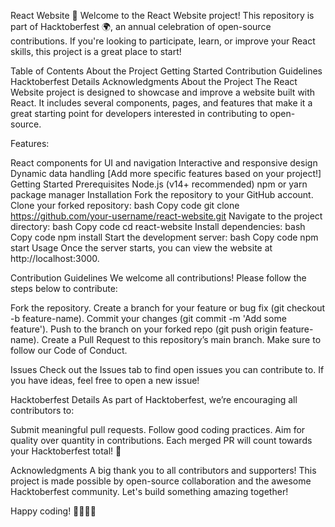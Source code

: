 React Website 🎉
Welcome to the React Website project! This repository is part of Hacktoberfest 🌍, an annual celebration of open-source contributions. If you're looking to participate, learn, or improve your React skills, this project is a great place to start!

Table of Contents
About the Project
Getting Started
Contribution Guidelines
Hacktoberfest Details
Acknowledgments
About the Project
The React Website project is designed to showcase and improve a website built with React. It includes several components, pages, and features that make it a great starting point for developers interested in contributing to open-source.

Features:

React components for UI and navigation
Interactive and responsive design
Dynamic data handling
[Add more specific features based on your project!]
Getting Started
Prerequisites
Node.js (v14+ recommended)
npm or yarn package manager
Installation
Fork the repository to your GitHub account.
Clone your forked repository:
bash
Copy code
git clone https://github.com/your-username/react-website.git
Navigate to the project directory:
bash
Copy code
cd react-website
Install dependencies:
bash
Copy code
npm install
Start the development server:
bash
Copy code
npm start
Usage
Once the server starts, you can view the website at http://localhost:3000.

Contribution Guidelines
We welcome all contributions! Please follow the steps below to contribute:

Fork the repository.
Create a branch for your feature or bug fix (git checkout -b feature-name).
Commit your changes (git commit -m 'Add some feature').
Push to the branch on your forked repo (git push origin feature-name).
Create a Pull Request to this repository’s main branch.
Make sure to follow our Code of Conduct.

Issues
Check out the Issues tab to find open issues you can contribute to. If you have ideas, feel free to open a new issue!

Hacktoberfest Details
As part of Hacktoberfest, we’re encouraging all contributors to:

Submit meaningful pull requests.
Follow good coding practices.
Aim for quality over quantity in contributions.
Each merged PR will count towards your Hacktoberfest total! 🎉

Acknowledgments
A big thank you to all contributors and supporters! This project is made possible by open-source collaboration and the awesome Hacktoberfest community. Let's build something amazing together!

Happy coding! 👩‍💻👨‍💻






